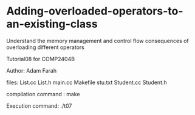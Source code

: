 # Adding-overloaded-operators-to-an-existing-class
Understand the memory management and control flow consequences of overloading different operators

Tutorial08 for COMP2404B

Author: 
  Adam Farah

files:
  List.cc
  List.h
  main.cc
  Makefile
  stu.txt
  Student.cc
  Student.h

compilation command
  : make

Execution command: ./t07

